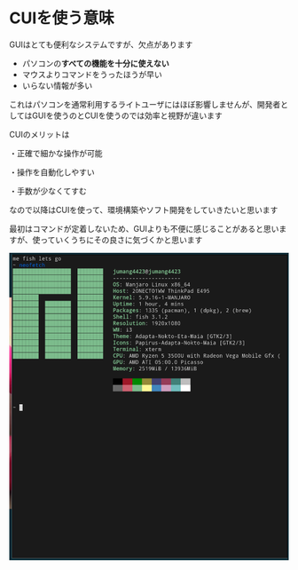 # CUIを使う意味

GUIはとても便利なシステムですが、欠点があります

* パソコンの**すべての機能を十分に使えない**
* マウスよりコマンドをうったほうが早い
* いらない情報が多い

これはパソコンを通常利用するライトユーザにはほぼ影響しませんが、開発者としてはGUIを使うのとCUIを使うのでは効率と視野が違います

CUIのメリットは

・正確で細かな操作が可能

 ・操作を自動化しやすい 

・手数が少なくてすむ

なので以降はCUIを使って、環境構築やソフト開発をしていきたいと思います

最初はコマンドが定着しないため、GUIよりも不便に感じることがあると思いますが、使っていくうちにその良さに気づくかと思います

![](../.gitbook/assets/unko7.png)


